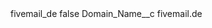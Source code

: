 <?xml version="1.0" encoding="UTF-8"?>
<CustomMetadata xmlns="http://soap.sforce.com/2006/04/metadata" xmlns:xsi="http://www.w3.org/2001/XMLSchema-instance" xmlns:xsd="http://www.w3.org/2001/XMLSchema">
    <label>fivemail_de</label>
    <protected>false</protected>
    <values>
        <field>Domain_Name__c</field>
        <value xsi:type="xsd:string">fivemail.de</value>
    </values>
</CustomMetadata>
